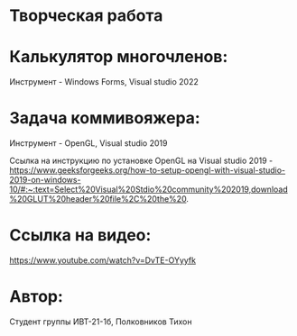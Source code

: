 # Творческая работа

# Калькулятор многочленов: 
Инструмент - Windows Forms, Visual studio 2022

# Задача коммивояжера: 
Инструмент - OpenGL, Visual studio 2019

Ссылка на инструкцию по установке OpenGL на Visual studio 2019 - https://www.geeksforgeeks.org/how-to-setup-opengl-with-visual-studio-2019-on-windows-10/#:~:text=Select%20Visual%20Stdio%20community%202019,download%20GLUT%20header%20file%2C%20the%20.

# Ссылка на видео:
https://www.youtube.com/watch?v=DvTE-OYyyfk

# Автор: 
Студент группы ИВТ-21-1б, Полковников Тихон

